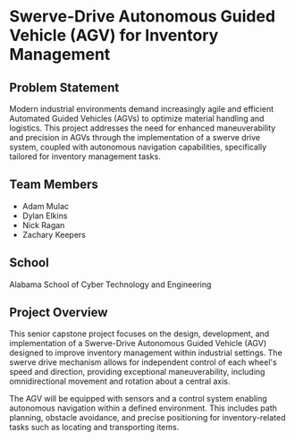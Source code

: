 # Swerve-Drive Autonomous Guided Vehicle (AGV) for Inventory Management

## Problem Statement

Modern industrial environments demand increasingly agile and efficient Automated Guided Vehicles (AGVs) to optimize material handling and logistics. This project addresses the need for enhanced maneuverability and precision in AGVs through the implementation of a swerve drive system, coupled with autonomous navigation capabilities, specifically tailored for inventory management tasks.

## Team Members

- Adam Mulac
- Dylan Elkins
- Nick Ragan
- Zachary Keepers

## School

Alabama School of Cyber Technology and Engineering

## Project Overview

This senior capstone project focuses on the design, development, and implementation of a Swerve-Drive Autonomous Guided Vehicle (AGV) designed to improve inventory management within industrial settings. The swerve drive mechanism allows for independent control of each wheel's speed and direction, providing exceptional maneuverability, including omnidirectional movement and rotation about a central axis.

The AGV will be equipped with sensors and a control system enabling autonomous navigation within a defined environment. This includes path planning, obstacle avoidance, and precise positioning for inventory-related tasks such as locating and transporting items.
